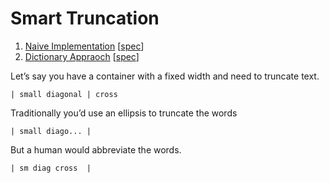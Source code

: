 # Smart Truncation

1. [Naive Implementation](./lib/naive.rb) [[spec](./spec/naive_spec.rb)]
2. [Dictionary Appraoch](./lib/with_dictionary.rb) [[spec](./spec/with_dictionary_spec.rb)]

Let’s say you have a container with a fixed width and need to truncate text.

```
| small diagonal | cross
```

Traditionally you’d use an ellipsis to truncate the words

```
| small diago... |
```

But a human would abbreviate the words.

```
| sm diag cross  |
```
